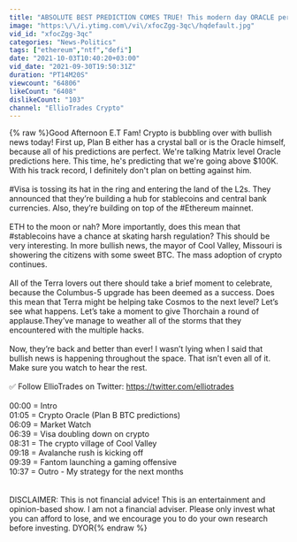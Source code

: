 ```yaml
---
title: "ABSOLUTE BEST PREDICTION COMES TRUE! This modern day ORACLE perfectly predicted Bitcoin's price!"
image: "https:\/\/i.ytimg.com\/vi\/xfocZgg-3qc\/hqdefault.jpg"
vid_id: "xfocZgg-3qc"
categories: "News-Politics"
tags: ["ethereum","ntf","defi"]
date: "2021-10-03T10:40:20+03:00"
vid_date: "2021-09-30T19:50:31Z"
duration: "PT14M20S"
viewcount: "64806"
likeCount: "6408"
dislikeCount: "103"
channel: "EllioTrades Crypto"
---
```

{% raw %}Good Afternoon E.T Fam! Crypto is bubbling over with bullish news today! First up, Plan B either has a crystal ball or is the Oracle himself, because all of his predictions are perfect. We're talking Matrix level Oracle predictions here. This time, he's predicting that we're going above $100K. With his track record, I definitely don't plan on betting against him. <br /><br />#Visa is tossing its hat in the ring and entering the land of the L2s. They announced that they’re building a hub for stablecoins and central bank currencies. Also, they’re building on top of the #Ethereum mainnet. <br /><br />ETH to the moon or nah? More importantly, does this mean that #stablecoins have a chance at skating harsh regulation? This should be very interesting. In more bullish news, the mayor of Cool Valley, Missouri is showering the citizens with some sweet BTC. The mass adoption of crypto continues. <br /><br />All of the Terra lovers out there should take a brief moment to celebrate, because the Columbus-5 upgrade has been deemed as a success. Does this mean that Terra might be helping take Cosmos to the next level? Let’s see what happens. Let’s take a moment to give Thorchain a round of applause.They’ve manage to weather all of the storms that they encountered with the multiple hacks. <br /><br />Now, they’re back and better than ever! I wasn’t lying when I said that bullish news is happening throughout the space. That isn’t even all of it. Make sure you watch to hear the rest.<br /><br />✅ Follow EllioTrades on Twitter: <a rel="nofollow" target="blank" href="https://twitter.com/elliotrades">https://twitter.com/elliotrades</a> <br /><br />00:00 = Intro<br />01:05 = Crypto Oracle (Plan B BTC predictions)<br />06:09 = Market Watch<br />06:39 = Visa doubling down on crypto<br />08:31 = The crypto village of Cool Valley<br />09:18 = Avalanche rush is kicking off<br />09:39 = Fantom launching a gaming offensive<br />10:37 = Outro - My strategy for the next months<br /><br /><br />DISCLAIMER: This is not financial advice! This is an entertainment and opinion-based show. I am not a financial adviser. Please only invest what you can afford to lose, and we encourage you to do your own research before investing. DYOR{% endraw %}
